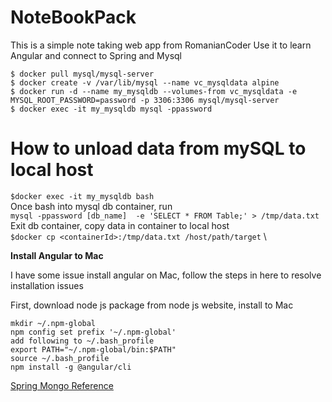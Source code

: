 # NoteBookPack

This is a simple note taking web app from RomanianCoder
Use it to learn Angular and connect to Spring and Mysql

```
$ docker pull mysql/mysql-server
$ docker create -v /var/lib/mysql --name vc_mysqldata alpine
$ docker run -d --name my_mysqldb --volumes-from vc_mysqldata -e MYSQL_ROOT_PASSWORD=password -p 3306:3306 mysql/mysql-server
$ docker exec -it my_mysqldb mysql -ppassword
```

# How to unload data from mySQL to local host
`$docker exec -it my_mysqldb bash` \
Once bash into mysql db container, run \
`mysql -ppassword [db_name]  -e 'SELECT * FROM Table;' > /tmp/data.txt` \
Exit db container, copy data in container to local host \
`$docker cp <containerId>:/tmp/data.txt /host/path/target` \



**Install Angular to Mac**

I have some issue install angular on Mac, follow the steps in here to resolve installation issues

First, download node js package from node js website, install to Mac
```
mkdir ~/.npm-global
npm config set prefix '~/.npm-global'
add following to ~/.bash_profile
export PATH="~/.npm-global/bin:$PATH"
source ~/.bash_profile
npm install -g @angular/cli
```


[Spring Mongo Reference](https://docs.spring.io/spring-data/data-document/docs/current/reference/html)

